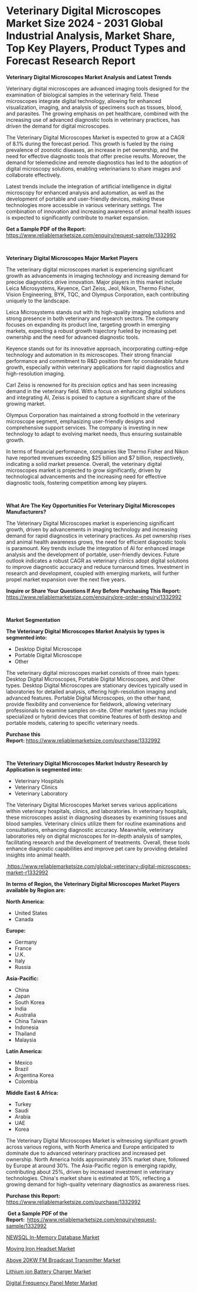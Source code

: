 <p><h1>Veterinary Digital Microscopes Market Size 2024 - 2031 Global Industrial Analysis, Market Share, Top Key Players, Product Types and Forecast Research Report</h1></p><p><strong>Veterinary Digital Microscopes Market Analysis and Latest Trends</strong></p>
<p><p>Veterinary digital microscopes are advanced imaging tools designed for the examination of biological samples in the veterinary field. These microscopes integrate digital technology, allowing for enhanced visualization, imaging, and analysis of specimens such as tissues, blood, and parasites. The growing emphasis on pet healthcare, combined with the increasing use of advanced diagnostic tools in veterinary practices, has driven the demand for digital microscopes.</p><p>The Veterinary Digital Microscopes Market is expected to grow at a CAGR of 8.1% during the forecast period. This growth is fueled by the rising prevalence of zoonotic diseases, an increase in pet ownership, and the need for effective diagnostic tools that offer precise results. Moreover, the demand for telemedicine and remote diagnostics has led to the adoption of digital microscopy solutions, enabling veterinarians to share images and collaborate effectively.</p><p>Latest trends include the integration of artificial intelligence in digital microscopy for enhanced analysis and automation, as well as the development of portable and user-friendly devices, making these technologies more accessible in various veterinary settings. The combination of innovation and increasing awareness of animal health issues is expected to significantly contribute to market expansion.</p></p>
<p><strong>Get a Sample PDF of the Report:&nbsp;</strong> <a href="https://www.reliablemarketsize.com/enquiry/request-sample/1332992?utm_campaign=1326&utm_medium=2&utm_source=Github&utm_content=ia&utm_term=12102024&utm_id=veterinary-digital-microscopes">https://www.reliablemarketsize.com/enquiry/request-sample/1332992</a></p>
<p>&nbsp;</p>
<p><strong>Veterinary Digital Microscopes Major Market Players</strong></p>
<p><p>The veterinary digital microscopes market is experiencing significant growth as advancements in imaging technology and increasing demand for precise diagnostics drive innovation. Major players in this market include Leica Microsystems, Keyence, Carl Zeiss, Jeol, Nikon, Thermo Fisher, Vision Engineering, BYK, TQC, and Olympus Corporation, each contributing uniquely to the landscape.</p><p>Leica Microsystems stands out with its high-quality imaging solutions and strong presence in both veterinary and research sectors. The company focuses on expanding its product line, targeting growth in emerging markets, expecting a robust growth trajectory fueled by increasing pet ownership and the need for advanced diagnostic tools. </p><p>Keyence stands out for its innovative approach, incorporating cutting-edge technology and automation in its microscopes. Their strong financial performance and commitment to R&D position them for considerable future growth, especially within veterinary applications for rapid diagnostics and high-resolution imaging.</p><p>Carl Zeiss is renowned for its precision optics and has seen increasing demand in the veterinary field. With a focus on enhancing digital solutions and integrating AI, Zeiss is poised to capture a significant share of the growing market.</p><p>Olympus Corporation has maintained a strong foothold in the veterinary microscope segment, emphasizing user-friendly designs and comprehensive support services. The company is investing in new technology to adapt to evolving market needs, thus ensuring sustainable growth.</p><p>In terms of financial performance, companies like Thermo Fisher and Nikon have reported revenues exceeding $25 billion and $7 billion, respectively, indicating a solid market presence. Overall, the veterinary digital microscopes market is projected to grow significantly, driven by technological advancements and the increasing need for effective diagnostic tools, fostering competition among key players.</p></p>
<p>&nbsp;</p>
<p><strong>What Are The Key Opportunities For Veterinary Digital Microscopes Manufacturers?</strong></p>
<p><p>The Veterinary Digital Microscopes market is experiencing significant growth, driven by advancements in imaging technology and increasing demand for rapid diagnostics in veterinary practices. As pet ownership rises and animal health awareness grows, the need for efficient diagnostic tools is paramount. Key trends include the integration of AI for enhanced image analysis and the development of portable, user-friendly devices. Future outlook indicates a robust CAGR as veterinary clinics adopt digital solutions to improve diagnostic accuracy and reduce turnaround times. Investment in research and development, coupled with emerging markets, will further propel market expansion over the next five years.</p></p>
<p><strong>Inquire or Share Your Questions If Any Before Purchasing This Report:</strong> <a href="https://www.reliablemarketsize.com/enquiry/pre-order-enquiry/1332992?utm_campaign=1326&utm_medium=2&utm_source=Github&utm_content=ia&utm_term=12102024&utm_id=veterinary-digital-microscopes">https://www.reliablemarketsize.com/enquiry/pre-order-enquiry/1332992</a></p>
<p>&nbsp;</p>
<p><strong>Market Segmentation</strong></p>
<p><strong>The Veterinary Digital Microscopes Market Analysis by types is segmented into:</strong></p>
<p><ul><li>Desktop Digital Microscope</li><li>Portable Digital Microscope</li><li>Other</li></ul></p>
<p><p>The veterinary digital microscopes market consists of three main types: Desktop Digital Microscopes, Portable Digital Microscopes, and Other types. Desktop Digital Microscopes are stationary devices typically used in laboratories for detailed analysis, offering high-resolution imaging and advanced features. Portable Digital Microscopes, on the other hand, provide flexibility and convenience for fieldwork, allowing veterinary professionals to examine samples on-site. Other market types may include specialized or hybrid devices that combine features of both desktop and portable models, catering to specific veterinary needs.</p></p>
<p><strong>Purchase this Report:&nbsp;</strong><a href="https://www.reliablemarketsize.com/purchase/1332992?utm_campaign=1326&utm_medium=2&utm_source=Github&utm_content=ia&utm_term=12102024&utm_id=veterinary-digital-microscopes">https://www.reliablemarketsize.com/purchase/1332992</a></p>
<p>&nbsp;</p>
<p><strong>The Veterinary Digital Microscopes Market Industry Research by Application is segmented into:</strong></p>
<p><ul><li>Veterinary Hospitals</li><li>Veterinary Clinics</li><li>Veterinary Laboratory</li></ul></p>
<p><p>The Veterinary Digital Microscopes Market serves various applications within veterinary hospitals, clinics, and laboratories. In veterinary hospitals, these microscopes assist in diagnosing diseases by examining tissues and blood samples. Veterinary clinics utilize them for routine examinations and consultations, enhancing diagnostic accuracy. Meanwhile, veterinary laboratories rely on digital microscopes for in-depth analysis of samples, facilitating research and the development of treatments. Overall, these tools enhance diagnostic capabilities and improve pet care by providing detailed insights into animal health.</p></p>
<p><a href="https://www.reliablemarketsize.com/global-veterinary-digital-microscopes-market-r1332992?utm_campaign=1326&utm_medium=2&utm_source=Github&utm_content=ia&utm_term=12102024&utm_id=veterinary-digital-microscopes">&nbsp;https://www.reliablemarketsize.com/global-veterinary-digital-microscopes-market-r1332992</a></p>
<p><strong>In terms of Region, the Veterinary Digital Microscopes Market Players available by Region are:</strong></p>
<p>
    <p> <strong> North America: </strong>
        <ul>
            <li>United States</li>
            <li>Canada</li>
        </ul>
        </p> 
    <p> <strong> Europe: </strong>
        <ul>
            <li>Germany</li>
            <li>France</li>
            <li>U.K.</li>
            <li>Italy</li>
            <li>Russia</li>
        </ul>
        </p> 
    <p> <strong> Asia-Pacific: </strong>
        <ul>
            <li>China</li>
            <li>Japan</li>
            <li>South Korea</li>
            <li>India</li>
            <li>Australia</li>
            <li>China Taiwan</li>
            <li>Indonesia</li>
            <li>Thailand</li>
            <li>Malaysia</li>
        </ul>
        </p> 
    <p> <strong> Latin America: </strong>
        <ul>
            <li>Mexico</li>
            <li>Brazil</li>
            <li>Argentina Korea</li>
            <li>Colombia</li>
        </ul>
        </p> 
    <p> <strong> Middle East & Africa: </strong>
        <ul>
            <li>Turkey</li>
            <li>Saudi</li>
            <li>Arabia</li>
            <li>UAE</li>
            <li>Korea</li>
        </ul>
    </p>
    </p>
<p><p>The Veterinary Digital Microscopes Market is witnessing significant growth across various regions, with North America and Europe anticipated to dominate due to advanced veterinary practices and increased pet ownership. North America holds approximately 35% market share, followed by Europe at around 30%. The Asia-Pacific region is emerging rapidly, contributing about 25%, driven by increased investment in veterinary technologies. China's market share is estimated at 10%, reflecting a growing demand for high-quality veterinary diagnostics as awareness rises.</p></p>
<p><strong>Purchase this Report: </strong><a href="https://www.reliablemarketsize.com/purchase/1332992?utm_campaign=1326&utm_medium=2&utm_source=Github&utm_content=ia&utm_term=12102024&utm_id=veterinary-digital-microscopes">https://www.reliablemarketsize.com/purchase/1332992</a></p>
<p>&nbsp;<strong>Get a Sample PDF of the Report:&nbsp;&nbsp;</strong><a href="https://www.reliablemarketsize.com/enquiry/request-sample/1332992?utm_campaign=1326&utm_medium=2&utm_source=Github&utm_content=ia&utm_term=12102024&utm_id=veterinary-digital-microscopes">https://www.reliablemarketsize.com/enquiry/request-sample/1332992</a></p>
<p><strong></strong></p>
<p><p><a href="https://www.linkedin.com/pulse/newsql-in-memory-database-market-insights-product-type-application-zlxje?utm_campaign=1326&utm_medium=2&utm_source=Github&utm_content=ia&utm_term=12102024&utm_id=veterinary-digital-microscopes">NEWSQL In-Memory Database Market</a></p><p><a href="https://www.linkedin.com/pulse/moving-iron-headset-market-size-share-analysis-growth-trends-6adbc?utm_campaign=1326&utm_medium=2&utm_source=Github&utm_content=ia&utm_term=12102024&utm_id=veterinary-digital-microscopes">Moving Iron Headset Market</a></p><p><a href="https://www.linkedin.com/pulse/global-above-20kw-fm-broadcast-transmitter-market-landscape-01qfc?utm_campaign=1326&utm_medium=2&utm_source=Github&utm_content=ia&utm_term=12102024&utm_id=veterinary-digital-microscopes">Above 20KW FM Broadcast Transmitter Market</a></p><p><a href="https://github.com/danyelltzmol/Market-Research-Report-List-1/blob/main/lithium-ion-battery-charger-market.md?utm_campaign=1326&utm_medium=2&utm_source=Github&utm_content=ia&utm_term=12102024&utm_id=veterinary-digital-microscopes">Lithium ion Battery Charger Market</a></p><p><a href="https://github.com/shebaharrifx/Market-Research-Report-List-1/blob/main/digital-frequency-panel-meter-market.md?utm_campaign=1326&utm_medium=2&utm_source=Github&utm_content=ia&utm_term=12102024&utm_id=veterinary-digital-microscopes">Digital Frequency Panel Meter Market</a></p></p>